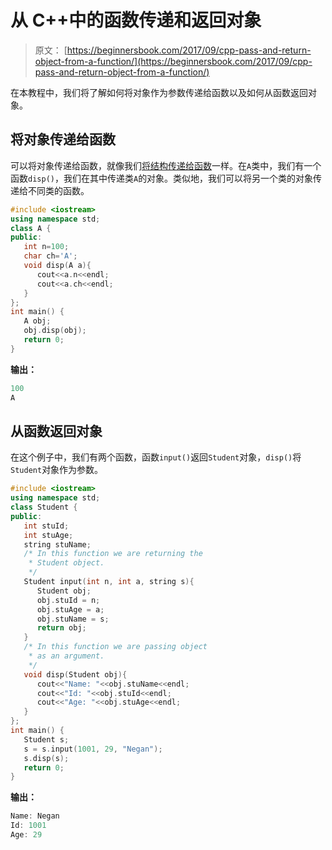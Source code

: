 # 从 C++中的函数传递和返回对象

> 原文： [https://beginnersbook.com/2017/09/cpp-pass-and-return-object-from-a-function/](https://beginnersbook.com/2017/09/cpp-pass-and-return-object-from-a-function/)

在本教程中，我们将了解如何将对象作为参数传递给函数以及如何从函数返回对象。

## 将对象传递给函数

可以将对象传递给函数，就像我们[将结构传递给函数](https://beginnersbook.com/2017/09/cpp-structure-and-function/)一样。在`A`类中，我们有一个函数`disp()`，我们在其中传递类`A`的对象。类似地，我们可以将另一个类的对象传递给不同类的函数。

```cpp
#include <iostream>
using namespace std;
class A {
public:
   int n=100;
   char ch='A';
   void disp(A a){
      cout<<a.n<<endl;
      cout<<a.ch<<endl;
   }
};
int main() {
   A obj;
   obj.disp(obj);
   return 0;
}
```

**输出：**

```cpp
100
A
```

## 从函数返回对象

在这个例子中，我们有两个函数，函数`input()`返回`Student`对象，`disp()`将`Student`对象作为参数。

```cpp
#include <iostream>
using namespace std;
class Student {
public:
   int stuId;
   int stuAge;
   string stuName;
   /* In this function we are returning the
    * Student object.
    */
   Student input(int n, int a, string s){
      Student obj;
      obj.stuId = n;
      obj.stuAge = a;
      obj.stuName = s;
      return obj;
   }
   /* In this function we are passing object
    * as an argument.
    */
   void disp(Student obj){
      cout<<"Name: "<<obj.stuName<<endl;
      cout<<"Id: "<<obj.stuId<<endl;
      cout<<"Age: "<<obj.stuAge<<endl;
   }
};
int main() {
   Student s;
   s = s.input(1001, 29, "Negan");
   s.disp(s);
   return 0;
}
```

**输出：**

```cpp
Name: Negan
Id: 1001
Age: 29
```